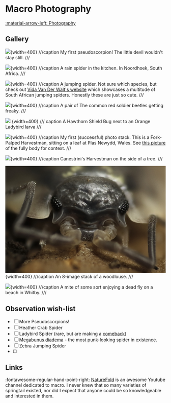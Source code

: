 # Macro Photography
[:material-arrow-left: Photography](photography.md)

## Gallery
![](assets/_MG_0817.jpg){width=400}
///caption
My first pseudoscorpion! The little devil wouldn't stay still. 
///

![](assets/Merged%204x3.jpg){width=400}
///caption
A rain spider in the kitchen. In Noordhoek, South Africa.
///

![](assets/stack%20cropped%204x3.jpg){width=400}
///caption
A jumping spider. Not sure which species, but check out [Vida Van Der Walt's website](http://jumpingspiders.co.za/about.html) which showcases a multitude of South African jumping spiders. Honestly these are just so cute. 
///

![](assets/_MG_8720.jpg){width=400}
///caption
A pair of The common red soldier beetles getting freaky. 
///

![](assets/shield%20bug%20stack.jpg)
{width=400}
/// caption
A Hawthorn Shield Bug next to an Orange Ladybird larva
///

![](assets/Harvestman%20on%20leaf%20at%20Plas%20Newydd.jpg){width=400}
///caption
My first (successful) photo stack. This is a Fork-Palped Harvestman, sitting on a leaf at Plas Newydd, Wales. See [this picture](assets/_MG_9563.jpg) of the fully body for context.
///

![](assets/11%20stack%20Harvestman%20on%20tree%20at%20Plas%20Newydd.jpg){width=400}
///caption
Canestrini's Harvestman on the side of a tree. 
///

![](assets/8%20stack%20Woodlouse.jpg){width=400}
///caption
An 8-image stack of a woodlouse.
///

![](assets/_MG_8271.jpg){width=400}
///caption
A mite of some sort enjoying a dead fly on a beach in Whitby.
///
## Observation wish-list
- [ ] More Pseudoscorpions!
- [ ] Heather Crab Spider
- [ ] Ladybird Spider (rare, but are making a [comeback](https://britishspiders.org.uk/sites/default/files/2023-01/The%20fall%20and%20rise%20of%20the%20Ladybird%20Spider%20in%20Britain.pdf))
- [ ] [Megabunus diadema](https://en.wikipedia.org/wiki/Megabunus_diadema#/media/File:Megabunus_diadema_1.jpg) - the most punk-looking spider in existence. 
- [ ] Zebra Jumping Spider
- [ ] 
## Links
:fontawesome-regular-hand-point-right: [NatureFold](https://www.youtube.com/@naturefold) is an awesome Youtube channel dedicated to macro. I never knew that so many varieties of springtail existed, nor did I expect that anyone could be so knowledgeable and interested in them. 

